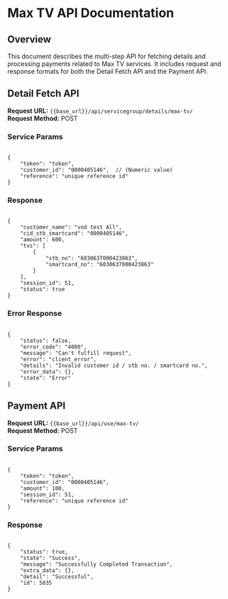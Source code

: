 # Max TV API Documentation

## Overview

This document describes the multi-step API for fetching details and processing payments related to Max TV services. It includes request and response formats for both the Detail Fetch API and the Payment API.

## Detail Fetch API

**Request URL:** `{{base_url}}/api/servicegroup/details/max-tv/`  
**Request Method:** POST

### Service Params

<pre><code class="json">
{
    "token": "token",
    "customer_id": "0000405146",  // (Numeric value)
    "reference": "unique reference id"
}
</code></pre>

### Response

<pre><code class="json">
{
    "customer_name": "vod test All",
    "cid_stb_smartcard": "0000405146",
    "amount": 600,
    "tvs": [
        {
            "stb_no": "6030637000423863",
            "smartcard_no": "6030637000423863"
        }
    ],
    "session_id": 51,
    "status": true
}
</code></pre>

### Error Response

<pre><code class="json">
{
    "status": false,
    "error_code": "4000",
    "message": "Can't fulfill request",
    "error": "client_error",
    "details": "Invalid customer id / stb no. / smartcard no.",
    "error_data": {},
    "state": "Error"
}
</code></pre>

## Payment API

**Request URL:** `{{base_url}}/api/use/max-tv/`  
**Request Method:** POST

### Service Params

<pre><code class="json">
{
    "token": "token",
    "customer_id": "0000405146",
    "amount": 100,
    "session_id": 51,
    "reference": "unique reference id"
}
</code></pre>

### Response

<pre><code class="json">
{
    "status": true,
    "state": "Success",
    "message": "Successfully Completed Transaction",
    "extra_data": {},
    "detail": "Successful",
    "id": 5035
}
</code></pre>
